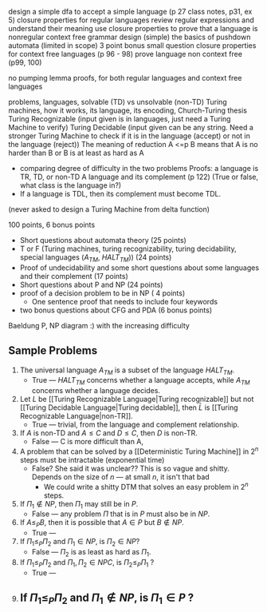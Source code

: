 design a simple dfa to accept a simple language (p 27 class notes, p31, ex 5)
closure properties for regular languages
review regular expressions and understand their meaning
use closure properties to prove that a language is nonregular
context free grammar design (simple)
the basics of pushdown automata (limited in scope) 3 point bonus small question
closure properties for context free languages (p 96 - 98)
prove language non context free (p99, 100)

no pumping lemma proofs, for both regular languages and context free languages


problems, languages, solvable (TD) vs unsolvable (non-TD)
Turing machines, how it works, its language, its encoding, Church-Turing thesis
Turing Recognizable (input given is in languages, just need a Turing Machine to verify)
Turing Decidable (input given can be any string. Need a stronger Turing Machine to check if it is in the language (accept) or not in the language (reject))
The meaning of reduction A <=p B means that A is no harder than B or B is at least as hard as A
- comparing degree of difficulty in the two problems
Proofs: a language is TR, TD, or non-TD
A language and its complement (p 122) (True or false, what class is the language in?) 
- If a language is TDL, then its complement must become TDL. 


(never asked to design a Turing Machine from delta function)


100 points, 6 bonus points
- Short questions about automata theory (25 points)
- T or F (Turing machines, turing recognizability, turing decidability, special languages ($A_{TM}$, $HALT_{TM}$)) (24 points)
- Proof of undecidability and some short questions about some languages and their complement (17 points)
- Short questions about P and NP (24 points)
- proof of a decision problem to be in NP ( 4 points)
	- One sentence proof that needs to include four keywords
- two bonus questions about CFG and PDA (6 bonus points)

Baeldung P, NP diagram :) with the increasing difficulty

## Sample Problems 
1. The universal language $A_{TM}$ is a subset of the language $HALT_{TM}$. 
	- True — $HALT_{TM}$ concerns whether a language accepts, while $A_{TM}$ concerns whether a language decides.  
2. Let $L$ be [[Turing Recognizable Language|Turing recognizable]] but not [[Turing Decidable Language|Turing decidable]], then $\bar{L}$ is [[Turing Recognizable Language|non-TR]]. 
	- True — trivial, from the language and complement relationship. 
3. If $A$ is non-TD and $A \leq C$ and $D \leq C$, then $D$ is non-TR.
	- False — C is more difficult than A, 
4. A problem that can be solved by a [[Deterministic Turing Machine]] in $2^n$ steps must be intractable (exponential time) 
	- False? She said it was unclear?? This is so vague and shitty. Depends on the size of $n$ —  at small $n$, it isn't that bad
		- We could write a shitty DTM that solves an easy problem in $2^n$ steps. 
1. If $\Pi_1 \notin NP$, then $\Pi_1$ may still be in $P$. 
	- False —  any problem $\Pi$ that is in $P$ must also be in $NP$. 
2. If $A \leq_{P} B$, then it is possible that $A \in P$ but $B \notin NP$. 
	- True — 
3. If $\Pi_{1} \leq_{P} \Pi_{2}$ and $\Pi_1 \in NP$, is  $\Pi_2 \in NP$?
	- False — $\Pi_2$ is as least as hard as $\Pi_1$.
4. If $\Pi_{1} \leq_{P} \Pi_{2}$ and $\Pi_1, \Pi_2 \in NPC$, is $\Pi_{2} \leq_{P} \Pi_{1}$ ?
	- True — 
9.  If $\Pi_{1} \leq_{P} \Pi_{2}$ and $\Pi_1 \notin NP$, is $\Pi_{1} \in P$ ?
	-  